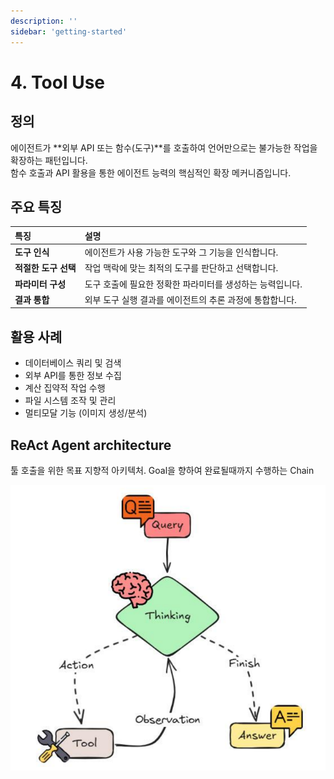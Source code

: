 ```yaml
---
description: ''
sidebar: 'getting-started'
---
```


# 4. Tool Use

## 정의

에이전트가 **외부 API 또는 함수(도구)**를 호출하여 언어만으로는 불가능한 작업을 확장하는 패턴입니다.  
함수 호출과 API 활용을 통한 에이전트 능력의 핵심적인 확장 메커니즘입니다. 

## 주요 특징

| 특징 | 설명 |
| :--- | :--- |
| **도구 인식** | 에이전트가 사용 가능한 도구와 그 기능을 인식합니다. |
| **적절한 도구 선택** | 작업 맥락에 맞는 최적의 도구를 판단하고 선택합니다. |
| **파라미터 구성** | 도구 호출에 필요한 정확한 파라미터를 생성하는 능력입니다. |
| **결과 통합** | 외부 도구 실행 결과를 에이전트의 추론 과정에 통합합니다. |

## 활용 사례

* 데이터베이스 쿼리 및 검색  
* 외부 API를 통한 정보 수집  
* 계산 집약적 작업 수행  
* 파일 시스템 조작 및 관리  
* 멀티모달 기능 (이미지 생성/분석)  

## ReAct Agent architecture
툴 호출을 위한 목표 지향적 아키텍처. 
Goal을 향하여 완료될때까지 수행하는 Chain

![](../../../uengine-image/process-gpt/design-pattern/4.PNG)

